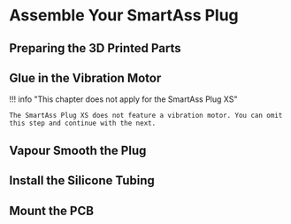 # Assemble Your SmartAss Plug

## Preparing the 3D Printed Parts

## Glue in the Vibration Motor

!!! info "This chapter does not apply for the SmartAss Plug XS"

    The SmartAss Plug XS does not feature a vibration motor. You can omit this step and continue with the next.

## Vapour Smooth the Plug

## Install the Silicone Tubing

## Mount the PCB
